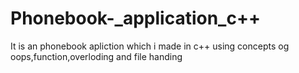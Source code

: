 # Phonebook-_application_c++
It is an phonebook apliction which i made in c++ using concepts og oops,function,overloding and file handing
